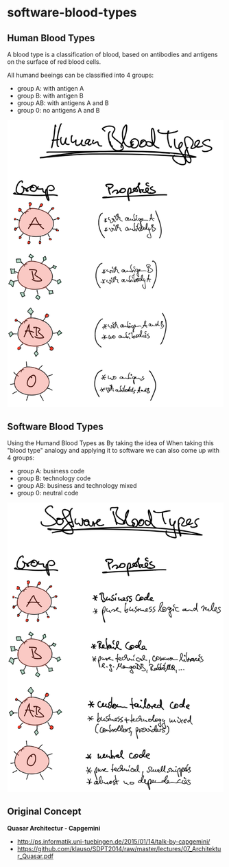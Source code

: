 # software-blood-types

## Human Blood Types

A blood type is a classification of blood, based on antibodies and antigens on the surface of red blood cells.
	
All humand beeings can be classified into 4 groups:

* group A: with antigen A
* group B: with antigen B
* group AB: with antigens A and B
* group 0: no antigens A and B

![](img/bloodtypes-human.png)

## Software Blood Types

Using the Humand Blood Types as
By taking the idea of 
When taking this "blood type" analogy and applying it to software we can also come up with 4 groups:

* group A: business code
* group B: technology code
* group AB: business and technology mixed
* group 0: neutral code

![](img/bloodtypes-software.png)


## Original Concept

**Quasar Architectur - Capgemini**

* http://ps.informatik.uni-tuebingen.de/2015/01/14/talk-by-capgemini/
* https://github.com/klauso/SDPT2014/raw/master/lectures/07_Architektur_Quasar.pdf
